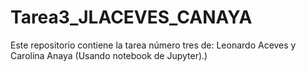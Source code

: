 # Tarea3_JLACEVES_CANAYA
Este repositorio contiene la tarea número tres de: Leonardo Aceves y Carolina Anaya (Usando notebook de Jupyter).)
